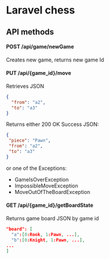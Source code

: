 
# Laravel chess

## API methods

#### POST /api/game/newGame 
Creates new game, returns new game Id
#### PUT /api/{game_id}/move
Retrieves JSON 
```json
{
  "from": "a2",
  "to": "a3"
}
```
Returns either 200 OK Success JSON:
 ```json
{
  "piece": "Pawn",
  "from": "a2",
  "to": "a3"
}
```
or one of the Exceptions:
- GameIsOverException
- ImpossibleMoveException
- MoveOutOfTheBoardException

#### GET /api/{game_id}/getBoardState
Returns game board JSON by game id
```json
"board": [
  "a":[0:Rook, 1:Pawn, ...],
  "b":[0:Knight, 1:Pawn, ...],
...
]
```



